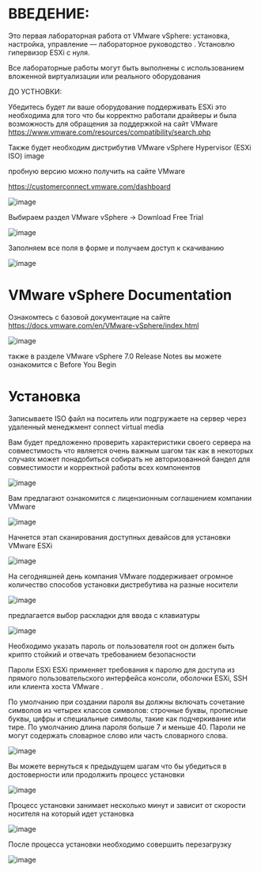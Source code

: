 # ВВЕДЕНИЕ:

Это первая лабораторная работа от  VMware vSphere: установка, настройка, управление — лабораторное руководство . Установлю гипервизор ESXi с нуля.

Все лабораторные работы могут быть выполнены с использованием вложенной виртуализации или реального оборудования

ДО УСТНОВКИ:

Убедитесь будет ли ваше оборудование поддерживать ESXi это необходима для того что бы корректно работали драйверы и была возможность для обращения за поддержкой на сайт VMware
https://www.vmware.com/resources/compatibility/search.php

Также будет необходим дистрибутив VMware vSphere Hypervisor (ESXi ISO) image

пробную версию можно получить на сайте VMware

https://customerconnect.vmware.com/dashboard

![image](https://user-images.githubusercontent.com/79700810/154010307-a2e7889c-56c1-43a3-b98f-7c510fee34f8.png)

Выбираем раздел VMware vSphere -> Download Free Trial

![image](https://user-images.githubusercontent.com/79700810/154010407-4968565b-58d3-4696-90a0-65c85bfffc40.png)

Заполняем все поля в форме и получаем доступ к скачиванию 

![image](https://user-images.githubusercontent.com/79700810/154010574-73024c20-32eb-44f7-86ca-ab6c696ee2e8.png)

# VMware vSphere Documentation

Ознакомтесь с базовой документацие на сайте https://docs.vmware.com/en/VMware-vSphere/index.html

![image](https://user-images.githubusercontent.com/79700810/154010838-1d78e37d-09a3-40e7-9245-2b31e57523fb.png)

также в разделе VMware vSphere 7.0 Release Notes вы можете ознакомится с Before You Begin

# Установка

Записываете ISO файл на поситель или подгружаете на сервер через удаленный менеджмент connect virtual media


Вам будет предложенно проверить характеристики своего сервера на совместимость что является очень важным шагом так как в некоторых случаях может понадобиться собирать не авторизованной бандел для совместимости и корректной работы всех компонентов

![image](https://user-images.githubusercontent.com/79700810/154012682-db0bca4f-8c46-4520-9738-82d22727c944.png)


Вам предлагают ознакомится с лицензионным соглашением компании VMware

![image](https://user-images.githubusercontent.com/79700810/154012762-79b3928e-e36a-416a-b62c-f794a06a3194.png)


Начнется этап сканирования доступных девайсов для установки VMware ESXi

![image](https://user-images.githubusercontent.com/79700810/154012834-502a4d39-ddda-4bf1-942d-01a4c79d66d9.png)


На сегодняшней день компания VMware поддерживает огромное количество способов установки дистребутива на разные носители

![image](https://user-images.githubusercontent.com/79700810/154013397-908c9933-7fb4-428d-bda2-d9b24e45e72b.png)

предлагается выбор раскладки для ввода с клавиатуры

![image](https://user-images.githubusercontent.com/79700810/154013467-911e7085-e601-47bc-b54a-bd563f1c03f7.png)

Необходимо указать пароль от пользователя root он должен быть крипто стойкий и отвечать требованием безопасности

Пароли ESXi
ESXi применяет требования к паролю для доступа из прямого пользовательского интерфейса консоли, оболочки ESXi, SSH или клиента хоста VMware .

По умолчанию при создании пароля вы должны включать сочетание символов из четырех классов символов: строчные буквы, прописные буквы, цифры и специальные символы, такие как подчеркивание или тире.
По умолчанию длина пароля больше 7 и меньше 40.
Пароли не могут содержать словарное слово или часть словарного слова.

![image](https://user-images.githubusercontent.com/79700810/154013631-78b4f6a4-4b57-428b-aed5-5bc4ea0194fd.png)

Вы можете вернуться к предыдущем шагам что бы убедиться в достоверности или продолжить процесс установки

![image](https://user-images.githubusercontent.com/79700810/154013700-9612b25a-16b1-4203-a862-157ccba47652.png)

Процесс установки занимает несколько минут и зависит от скорости носителя на который идет установка

![image](https://user-images.githubusercontent.com/79700810/154013819-8f71d487-1397-426b-b68c-ae064a2726d6.png)

После процесса установки необходимо совершить перезагрузку

![image](https://user-images.githubusercontent.com/79700810/154013932-862b15ba-56d3-42f2-a989-39c267b897d6.png)


